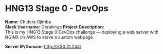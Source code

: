 # HNG13 Stage 0 - DevOps

**Name:** Chidera Ojimba  
**Slack Username:** Derakings 
**Project Description:**  
This is my HNG13 Stage 0 DevOps challenge — deploying a web server with NGINX on AWS to serve a custom webpage.

**Server IP/Domain:** http://3.80.31.243/
